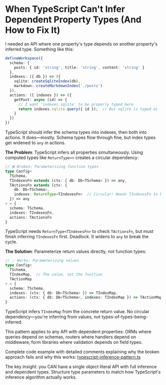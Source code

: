 # When TypeScript Can't Infer Dependent Property Types (And How to Fix It)

I needed an API where one property's type depends on another property's inferred type. Something like this:

```typescript
defineWorkspace({
  schema: {
    posts: { id: 'string', title: 'string', content: 'string' }
  },
  indexes: ({ db }) => ({
    sqlite: createSqliteIndex(db),
    markdown: createMarkdownIndex('./posts')
  }),
  actions: ({ indexes }) => ({
    getPost: async (id) => {
      // I want 'indexes.sqlite' to be properly typed here
      return indexes.sqlite.query({ id });  // But sqlite is typed as 'any'!
    }
  })
})
```

TypeScript should infer the schema types into indexes, then both into actions. It does—mostly. Schema types flow through fine, but index types get widened to `any` in actions.

**The Problem**: TypeScript infers all properties simultaneously. Using computed types like `ReturnType<>` creates a circular dependency:

```typescript
// ❌ Broken: Parameterizing function types
type Config<
  TSchema,
  TIndexesFn extends (ctx: { db: Db<TSchema> }) => any,
  TActionsFn extends (ctx: {
    db: Db<TSchema>,
    indexes: ReturnType<TIndexesFn>  // Circular! Needs TIndexesFn to be inferred
  }) => any
> = {
  schema: TSchema,
  indexes: TIndexesFn,
  actions: TActionsFn
}
```

TypeScript needs `ReturnType<TIndexesFn>` to check `TActionsFn`, but must finish inferring `TIndexesFn` first. Deadlock. It widens to `any` to break the cycle.

**The Solution**: Parameterize return values directly, not function types:

```typescript
// ✅ Works: Parameterizing values
type Config<
  TSchema,
  TIndexMap,  // The value, not the function
  TActionMap
> = {
  schema: TSchema,
  indexes: (ctx: { db: Db<TSchema> }) => TIndexMap,
  actions: (ctx: { db: Db<TSchema>, indexes: TIndexMap }) => TActionMap  // No ReturnType needed!
}
```

TypeScript infers `TIndexMap` from the concrete return value. No circular dependency—you're inferring from values, not types-of-types-being-inferred.

This pattern applies to any API with dependent properties: ORMs where queries depend on schemas, routers where handlers depend on middleware, form libraries where validation depends on field types.

Complete code example with detailed comments explaining why the broken approach fails and why this works: [typescript-inference-pattern.ts](./typescript-inference-pattern.ts)

The key insight: you CAN have a single object literal API with full inference and dependent types. Structure type parameters to match how TypeScript's inference algorithm actually works.